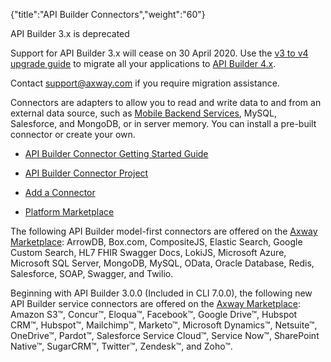 {"title":"API Builder Connectors","weight":"60"}

API Builder 3.x is deprecated

Support for API Builder 3.x will cease on 30 April 2020. Use the [v3 to v4 upgrade guide](https://docs.axway.com/bundle/API_Builder_4x_allOS_en/page/api_builder_v3_to_v4_upgrade_guide.html) to migrate all your applications to [API Builder 4.x](https://docs.axway.com/bundle/API_Builder_4x_allOS_en/page/api_builder_getting_started_guide.html).

Contact [support@axway.com](mailto:support@axway.com) if you require migration assistance.

Connectors are adapters to allow you to read and write data to and from an external data source, such as [Mobile Backend Services](/docs/appc/Mobile_Backend_Services/), MySQL, Salesforce, and MongoDB, or in server memory. You can install a pre-built connector or create your own.

* [API Builder Connector Getting Started Guide](/docs/appc/Axway_API_Builder/API_Builder/API_Builder_Developer_Guide/API_Builder_Connectors/API_Builder_Connector_Getting_Started_Guide/)

* [API Builder Connector Project](/docs/appc/Axway_API_Builder/API_Builder/API_Builder_Developer_Guide/API_Builder_Connectors/API_Builder_Connector_Project/)

* [Add a Connector](/docs/appc/Axway_API_Builder/API_Builder/API_Builder_Developer_Guide/API_Builder_Connectors/Add_a_Connector/)

* [Platform Marketplace](/docs/appc/Axway_API_Builder/API_Builder/API_Builder_Developer_Guide/API_Builder_Connectors/Platform_Marketplace/)

The following API Builder model-first connectors are offered on the [Axway Marketplace](https://marketplace.axway.com/home): ArrowDB, Box.com, CompositeJS, Elastic Search, Google Custom Search, HL7 FHIR Swagger Docs, LokiJS, Microsoft Azure, Microsoft SQL Server, MongoDB, MySQL, OData, Oracle Database, Redis, Salesforce, SOAP, Swagger, and Twilio.

Beginning with API Builder 3.0.0 (Included in CLI 7.0.0), the following new API Builder service connectors are offered on the [Axway Marketplace](https://marketplace.axway.com/home): Amazon S3™, Concur™, Eloqua™, Facebook™, Google Drive™, Hubspot CRM™, Hubspot™, Mailchimp™, Marketo™, Microsoft Dynamics™, Netsuite™, OneDrive™, Pardot™, Salesforce Service Cloud™, Service Now™, SharePoint Native™, SugarCRM™, Twitter™, Zendesk™, and Zoho™.
